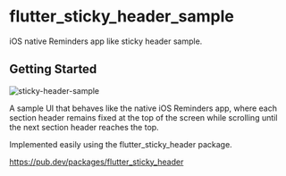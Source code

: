 # flutter_sticky_header_sample

iOS native Reminders app like sticky header sample.

## Getting Started

![sticky-header-sample](https://user-images.githubusercontent.com/13669049/236366383-327329f5-f1bb-41af-8a30-7229fe9a9f02.gif)

A sample UI that behaves like the native iOS Reminders app, where each section header remains fixed at the top of the screen while scrolling until the next section header reaches the top.

Implemented easily using the flutter_sticky_header package.

<https://pub.dev/packages/flutter_sticky_header>
